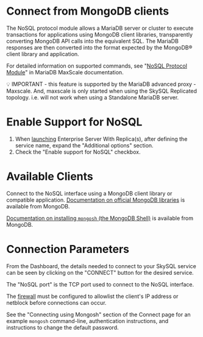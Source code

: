 # Connect from MongoDB clients

The NoSQL protocol module allows a MariaDB server or cluster to execute transactions for applications using MongoDB client libraries, transparently converting MongoDB API calls into the equivalent SQL. The MariaDB responses are then converted into the format expected by the MongoDB® client library and application.

For detailed information on supported commands, see "[NoSQL Protocol Module](https://mariadb.com/kb/en/mariadb-maxscale-2208-nosql-protocol-module/)" in MariaDB MaxScale documentation.

<aside>
💡 IMPORTANT - this feature is supported by the MariaDB advanced proxy - Maxscale.  And, maxscale is only started when using the SkySQL Replicated topology. i.e. will not work when using a Standalone MariaDB server.

</aside>

# Enable Support for NoSQL

1. When [launching](<../Portal features/Launch page.md>) Enterprise Server With Replica(s), after defining the service name, expand the "Additional options" section.
2. Check the "Enable support for NoSQL" checkbox.

# Available Clients

Connect to the NoSQL interface using a MongoDB client library or compatible application. [Documentation on official MongoDB libraries](https://www.mongodb.com/docs/drivers/) is available from MongoDB.

[Documentation on installing `mongosh` (the MongoDB Shell)](https://www.mongodb.com/docs/mongodb-shell/install/) is available from MongoDB.

# Connection Parameters

From the Dashboard, the details needed to connect to your SkySQL service can be seen by clicking on the "CONNECT" button for the desired service.

The "NoSQL port" is the TCP port used to connect to the NoSQL interface.

The [firewall](<../Security/Configuring Firewall.md>) must be configured to allowlist the client's IP address or netblock before connections can occur.

See the "Connecting using Mongosh" section of the Connect page for an example `mongosh` command-line, authentication instructions, and instructions to change the default password.